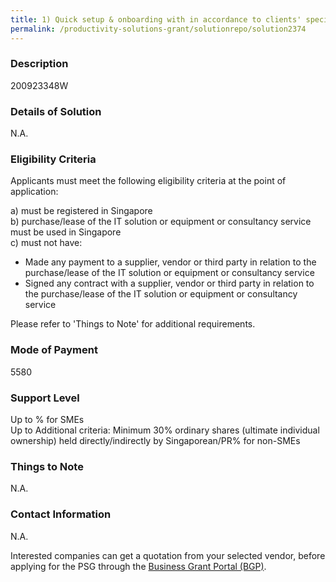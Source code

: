 ```yaml
---
title: 1) Quick setup & onboarding with in accordance to clients' specific workflows. 2) Innovative training platform to monitor learners progress & assignments completion to ensure learners apply what they have learned. 3) Elimination or minimization of data entry with OCR data extraction for expenses & sales receipts / invoices management and automated accounts code categorization.  4) Efficient processing & recording of expenses claims into QuickBooks Online.
permalink: /productivity-solutions-grant/solutionrepo/solution2374
---
```


### Description

200923348W

### Details of Solution

N.A.

### Eligibility Criteria

Applicants must meet the following eligibility criteria at the point of application:

a) must be registered in Singapore <br>
b) purchase/lease of the IT solution or equipment or consultancy service must be used in Singapore <br>
c) must not have:
- Made any payment to a supplier, vendor or third party in relation to the purchase/lease of the IT solution or equipment or consultancy service
- Signed any contract with a supplier, vendor or third party in relation to the purchase/lease of the IT solution or equipment or consultancy service

Please refer to 'Things to Note' for additional requirements.

### Mode of Payment
5580

### Support Level
Up to % for SMEs <br>
Up to Additional criteria: 
Minimum 30% ordinary shares (ultimate individual ownership) held directly/indirectly by Singaporean/PR% for non-SMEs

### Things to Note
N.A.

### Contact Information
N.A.

Interested companies can get a quotation from your selected vendor, before applying for the PSG through the <a target='_blank' rel='noopener' href='https://www.businessgrants.gov.sg/'>Business Grant Portal (BGP)</a>.
